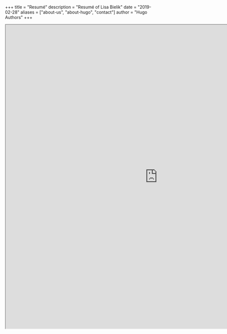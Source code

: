 +++
title = "Resumé"
description = "Resumé of Lisa Bielik"
date = "2019-02-28"
aliases = ["about-us", "about-hugo", "contact"]
author = "Hugo Authors"
+++

<iframe src="https://drive.google.com/file/d/1pKZF8TlkjuldCgyg204McZcgUA6Q6Zib/view?usp=sharing" width="1000" height="1000"></iframe>
